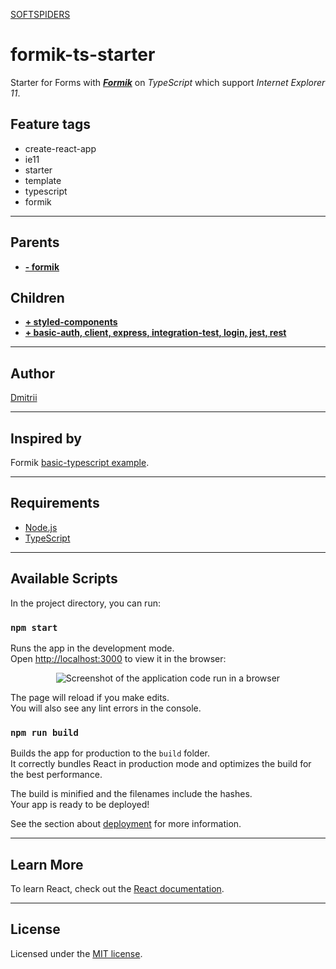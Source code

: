 [SOFTSPIDERS](https://github.com/softspiders/softspiders)

# formik-ts-starter

Starter for Forms with [***Formik***](https://github.com/jaredpalmer/formik) on *TypeScript* which support *Internet Explorer 11*.

## Feature tags

- create-react-app
- ie11
- starter
- template
- typescript
- formik

---

## Parents

- [**- formik**](https://github.com/softspiders/cra-ts-ie11-starter)

## Children

- [**+ styled-components**](https://github.com/softspiders/cra-formik-styledcomponents-ts-starter)
- [**+ basic-auth, client, express, integration-test, login, jest, rest**](https://github.com/softspiders/cra-login-formik-ts-starter)

---

## Author

[Dmitrii](https://github.com/dmitrii92)

---

## Inspired by

Formik [basic-typescript example](https://github.com/jaredpalmer/formik/tree/master/examples/basic-typescript).

---

## Requirements

- [Node.js](https://nodejs.org/en/download/package-manager/)
- [TypeScript](https://www.typescriptlang.org/)

---

## Available Scripts

In the project directory, you can run:

### `npm start`

Runs the app in the development mode.<br />
Open [http://localhost:3000](http://localhost:3000) to view it in the browser:

<p align="center">
   <div">
   <img alt="Screenshot of the application code run in a browser" src="images/Example.png" />
   </div>
</p>

The page will reload if you make edits.<br />
You will also see any lint errors in the console.

### `npm run build`

Builds the app for production to the `build` folder.<br />
It correctly bundles React in production mode and optimizes the build for the best performance.

The build is minified and the filenames include the hashes.<br />
Your app is ready to be deployed!

See the section about [deployment](https://facebook.github.io/create-react-app/docs/deployment) for more information.

---

## Learn More

To learn React, check out the [React documentation](https://reactjs.org/).

---

## License

Licensed under the [MIT license](./LICENSE).
